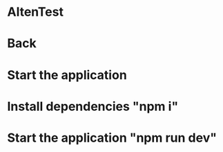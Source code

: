 # AltenTest
# Back
# Start the application
# Install dependencies "npm i"
# Start the application "npm run dev"
